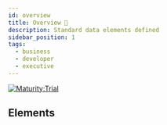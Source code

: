 ```yaml
---
id: overview
title: Overview 🔬
description: Standard data elements defined
sidebar_position: 1
tags:
  - business
  - developer
  - executive
---
```


[![Maturity:Trial](https://img.shields.io/badge/Maturity-Draft-yellow)](/docs/standard#maturity)

## Elements
